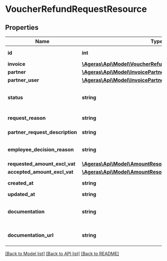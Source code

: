 # VoucherRefundRequestResource

## Properties
Name | Type | Description | Notes
------------ | ------------- | ------------- | -------------
**id** | **int** | Voucher refund request ID. | [optional] 
**invoice** | [**\Ageras\Api\Model\VoucherRefundRequestVoucherResource**](VoucherRefundRequestVoucherResource.md) |  | [optional] 
**partner** | [**\Ageras\Api\Model\InvoicePartnerResource**](InvoicePartnerResource.md) |  | [optional] 
**partner_user** | [**\Ageras\Api\Model\InvoicePartnerUserResource**](InvoicePartnerUserResource.md) |  | [optional] 
**status** | **string** | Status. | [optional] [default to 'pending']
**request_reason** | **string** | Request reason. | [optional] 
**partner_request_description** | **string** | Request details. | [optional] 
**employee_decision_reason** | **string** | Employee&#39;s reason for their decision. | [optional] 
**requested_amount_excl_vat** | [**\Ageras\Api\Model\AmountResource**](AmountResource.md) |  | [optional] 
**accepted_amount_excl_vat** | [**\Ageras\Api\Model\AmountResource**](AmountResource.md) |  | [optional] 
**created_at** | **string** | Created at date. | [optional] 
**updated_at** | **string** | Last update. | [optional] 
**documentation** | **string** | Base64-encoded supporting documentation. | [optional] 
**documentation_url** | **string** | URL to stored documentation file. | [optional] 

[[Back to Model list]](../README.md#documentation-for-models) [[Back to API list]](../README.md#documentation-for-api-endpoints) [[Back to README]](../README.md)


